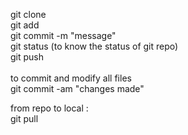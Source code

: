 git clone <url><br/>
git add <file name><br/>
git commit -m "message"<br/>
git status (to know the status of git repo)<br/>
git push<br/>
<br/>
to commit and modify all files<br/>
git commit -am "changes made"<br/>

from repo to local : <br/>
git pull